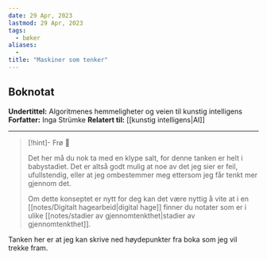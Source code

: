 ```yaml
---
date: 29 Apr, 2023
lastmod: 29 Apr, 2023
tags:
  - bøker
aliases:
  - 
title: "Maskiner som tenker"
---
```

## Boknotat
**Undertittel:** Algoritmenes hemmeligheter og veien til kunstig intelligens
**Forfatter:** Inga Strümke
**Relatert til:** [[kunstig intelligens|AI]]

---
> [!hint]- Frø  🌱
>
> Det her må du nok ta med en klype salt, for denne tanken er helt i babystadiet. Det er altså godt mulig at noe av det jeg sier er feil, ufullstendig, eller at jeg ombestemmer meg ettersom jeg får tenkt mer gjennom det.
> 
> Om dette konseptet er nytt for deg kan det være nyttig å vite at i en [[notes/Digitalt hagearbeid|digital hage]] finner du notater som er i ulike [[notes/stadier av gjennomtenkthet|stadier av gjennomtenkthet]].

Tanken her er at jeg kan skrive ned høydepunkter fra boka som jeg vil trekke fram.
